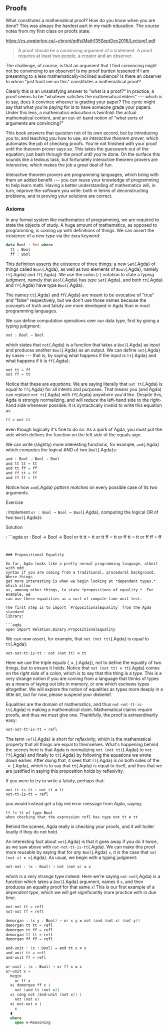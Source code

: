 ## Proofs

What constitutes a mathematical proof? How do you know when you are done? This
was always the hardest part in my math education. The course notes from my first
class on proofs state:

https://cs.uwaterloo.ca/~cbruni/pdfs/Math135SeptDec2016/Lecture1.pdf

> A proof should be a convincing argument of a statement. A proof requires at
> least two people, a creator and an observer.

The challenge, of course, is that an argument that I find convincing might not
be convincing to an observer! Is my proof burden lessened if I am presenting to
a less mathematically-inclined audience? Is there an observer to whom "just
trust me on this" constitutes a mathematical proof?

Clearly this is an unsatisfying answer to "what is a proof?" In practice, a
proof seems to be "whatever satisfies the mathematical elders" --- which is to
say, does it convince whoever is grading your paper? The cynic might say that
what you're paying for is to have someone grade your papers. Under this lens, a
mathematics education is twinfold: the actual mathematical content, and an
out-of-band notion of "what sorts of arguments are convincing?"

This book answers that question not of its own accord, but by introducing you
to, and teaching you how to use, an *interactive theorem prover,* which
automates the job of checking proofs. You're not finished with your proof until
the theorem prover says so. This takes the guesswork out of the equation; just
bash through the proof until you're done. On the surface this sounds like a
tedious task, but fortunately interactive theorem provers are *interactive,*
which makes the job a great deal of fun.

Interactive theorem provers are programming languages, which bring with them an
added benefit --- you can reuse your knowledge of programming to help learn
math. Having a better understanding of mathematics will, in turn, improve the
software you write: both in terms of deconstructing problems, and in proving
your solutions are correct.


### Axioms

In any formal system like mathematics of programming, we are required to state
the objects of study. A huge amount of mathematics, as opposed to programming,
is coming up with definitions of things. We can assert the existence of a new
*type* via the `data` keyword:

```agda
data Bool : Set where
  tt : Bool
  ff : Bool
```

This definition asserts the existence of three things; a new `Set`{.Agda} of
things called `Bool`{.Agda}, as well as two elements of `Bool`{.Agda}, namely
`tt`{.Agda} and `ff`{.Agda}. We use the colon (`:`) notation to state a *typing
judgment*, namely that `Bool`{.Agda} has type `Set`{.Agda}, and both `tt`{.Agda}
and `ff`{.Agda} have type `Bool`{.Agda}.

The names `tt`{.Agda} and `ff`{.Agda} are meant to be evocative of "true" and
"false" respectively, but we don't use those names because the concepts of
truth and falsity are more developed in Agda than in most programming languages.

We can define computation operations over our data type, first by giving a
typing judgment:

```agda
not : Bool → Bool
```

which states that `not`{.Agda} is a function that takes a `Bool`{.Agda} as input
and produces another `Bool`{.Agda} as an output. We can define `not`{.Agda} by
cases --- that is, by saying what happens if the input is `tt`{.Agda} and what
happens if it is `ff`{.Agda}:

```agda
not tt = ff
not ff = tt
```

Notice that these are *equations.* We are saying literally that `not tt`{.Agda}
is *equal to* `ff`{.Agda} for all intents and purposes. That means you (and
Agda) can replace `not tt`{.Agda} with `ff`{.Agda} anywhere you'd like. Despite
this, Agda is strongly normalizing, and will *reduce* the left-hand side to the
right-hand side whenever possible. It is syntactically invalid to write this
equation as

```AGDA
ff = not tt
```

even though logically it's fine to do so. As a quirk of Agda, you must put the
side which defines the function on the left side of the equals sign.

We can write (slightly) more interesting functions, for example, `and`{.Agda}
which computes the logical AND of two `Bool`{.Agda}s:

```agda
and : Bool → Bool → Bool
and tt tt = tt
and tt ff = ff
and ff tt = ff
and ff ff = ff
```

Notice how `and`{.Agda} *pattern matches* on every possible case of its two
arguments.


Exercise

:   Implement `or : Bool → Bool → Bool`{.Agda}, computing the logical OR of two
    `Bool`{.Agda}s


Solution

:   ```agda
or : Bool → Bool → Bool
or tt tt = tt
or tt ff = tt
or ff tt = tt
or ff ff = ff
```


### Propositional Equality

So far, Agda looks like a pretty normal programming language, albeit with odd
syntax if you are coming from a traditional, procedural background. Where things
get more interesting is when we begin looking at *dependent types,* which allow
us, amoung other things, to state *propositions of equality.*  For example, we
can use these equalities as a sort of compile-time unit test.

The first step is to import `PropositionalEquality` from the Agda standard
library:

```agda
open import Relation.Binary.PropositionalEquality
```

We can now assert, for example, that `not (not tt)`{.Agda} is equal to
`tt`{.Agda}:

```agda
not-not-tt-is-tt : not (not tt) ≡ tt
```

Here we use the triple equals (`_≡_`{.Agda}), not to define the equality of two
things, but to ensure it holds. Notice that `not (not tt) ≡ tt`{.Agda} comes on
the *right side* of a colon, which is to say that this thing is a *type.* This
is a very strange notion if you are coming from a language that thinks of types
as a means of laying out bits in memory, or one which eschews types altogether.
We will explore the notion of equalities as types more deeply in a little bit,
but for now, please suspend your disbelief.

Equalities are the domain of mathematics, and thus `not-not-tt-is-tt`{.Agda} is
making a mathematical claim. Mathematical claims require proofs, and thus we
must give one. Thankfully, the proof is extraordinarily easy:

```agda
not-not-tt-is-tt = refl
```

The term `refl`{.Agda} is short for *reflexivity,* which is the mathematical
property that all things are equal to themselves. What's happening behind the
scenes here is that Agda is normalizing `not (not tt)`{.Agda} to `not ff`{.Agda}
and finally to `tt`{.Agda} by following the equations we wrote down earlier.
After doing that, it sees that `tt`{.Agda} is on both sides of the `_≡_`{.Agda},
which is to say that `tt`{.Agda} is equal to itself, and thus that we are
justified in saying this proposition holds by reflexivity.

If you were to try to write a falsity, perhaps that:

```wrong
not-tt-is-tt : not tt ≡ tt
not-tt-is-tt = refl
```

you would instead get a big red error message from Agda, saying:

```response
ff != tt of type Bool
when checking that the expression refl has type not tt ≡ tt
```

Behind the scenes, Agda really is checking your proofs, and it will holler
loudly if they do not hold.

An interesting fact about `not`{.Agda} is that it goes away if you do it twice,
as we saw above with `not-not-tt-is-tt`{.Agda}. We can make this proof more
reusable by saying that for *any* `Bool`{.Agda} `x`, it is the case that `not
(not x) ≡ x`{.Agda}. As usual, we begin with a typing judgment:

```agda
not-not : (x : Bool) → not (not x) ≡ x
```

which is a very strange type indeed. Here we're saying `not-not`{.Agda} is a
function which takes a `Bool`{.Agda} argument, names it `x`, and then produces
an equality proof for that same `x`! This is our first example of a *dependent
type,* which we will get significantly more practice with in due time.



```agda
not-not tt = refl
not-not ff = refl
```

```agda
demorgan : (x y : Bool) → or x y ≡ not (and (not x) (not y))
demorgan tt tt = refl
demorgan tt ff = refl
demorgan ff tt = refl
demorgan ff ff = refl

and-unit : (x : Bool) → and tt x ≡ x
and-unit tt = refl
and-unit ff = refl

or-unit : (x : Bool) → or ff x ≡ x
or-unit x =
  begin
    or ff x
  ≡⟨ demorgan ff x ⟩
    not (and tt (not x))
  ≡⟨ cong not (and-unit (not x)) ⟩
    not (not x)
  ≡⟨ not-not x ⟩
    x
  ∎
  where
    open ≡-Reasoning



```

